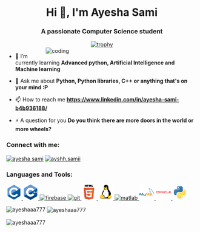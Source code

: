 <h1 align="center">Hi 👋, I'm Ayesha Sami</h1>
<h3 align="center">A passionate Computer Science student</h3>

   
<div style="text-align: center;">
  <a href="https://github.com/Ayeshaaa777/github-profile-trophy" style="display: inline-block;">
    <img src="https://github-profile-trophy.vercel.app/?username=Ayeshaaa777&theme=onedark" alt="trophy">
  </a>
</div>



<img align="right" alt="coding" width=400 src="https://media.tenor.com/Bpv9wTLKMskAAAAC/computer-nerds.gif">

- 🌱 I’m currently learning **Advanced python, Artificial Intelligence and Machine learning**

- 💬 Ask me about **Python, Python libraries, C++ or anything that's on your mind :P**

- 📫 How to reach me **https://www.linkedin.com/in/ayesha-sami-b4b936188/**

- ⚡ A question for you **Do you think there are more doors in the world or more wheels?**

<h3 align="left">Connect with me:</h3>
<p align="left">
<a href="https://linkedin.com/in/ayesha sami" target="blank"><img align="center" src="https://raw.githubusercontent.com/rahuldkjain/github-profile-readme-generator/master/src/images/icons/Social/linked-in-alt.svg" alt="ayesha sami" height="30" width="40" /></a>
<a href="https://instagram.com/ayshh.samii" target="blank"><img align="center" src="https://raw.githubusercontent.com/rahuldkjain/github-profile-readme-generator/master/src/images/icons/Social/instagram.svg" alt="ayshh.samii" height="30" width="40" /></a>
</p>

<h3 align="left">Languages and Tools:</h3>
<p align="left"> <a href="https://www.cprogramming.com/" target="_blank" rel="noreferrer"> <img src="https://raw.githubusercontent.com/devicons/devicon/master/icons/c/c-original.svg" alt="c" width="40" height="40"/> </a> <a href="https://www.w3schools.com/cpp/" target="_blank" rel="noreferrer"> <img src="https://raw.githubusercontent.com/devicons/devicon/master/icons/cplusplus/cplusplus-original.svg" alt="cplusplus" width="40" height="40"/> </a> <a href="https://firebase.google.com/" target="_blank" rel="noreferrer"> <img src="https://www.vectorlogo.zone/logos/firebase/firebase-icon.svg" alt="firebase" width="40" height="40"/> </a> <a href="https://git-scm.com/" target="_blank" rel="noreferrer"> <img src="https://www.vectorlogo.zone/logos/git-scm/git-scm-icon.svg" alt="git" width="40" height="40"/> </a> <a href="https://www.w3.org/html/" target="_blank" rel="noreferrer"> <img src="https://raw.githubusercontent.com/devicons/devicon/master/icons/html5/html5-original-wordmark.svg" alt="html5" width="40" height="40"/> </a> <a href="https://www.linux.org/" target="_blank" rel="noreferrer"> <img src="https://raw.githubusercontent.com/devicons/devicon/master/icons/linux/linux-original.svg" alt="linux" width="40" height="40"/> </a> <a href="https://www.mathworks.com/" target="_blank" rel="noreferrer"> <img src="https://upload.wikimedia.org/wikipedia/commons/2/21/Matlab_Logo.png" alt="matlab" width="40" height="40"/> </a> <a href="https://www.mysql.com/" target="_blank" rel="noreferrer"> <img src="https://raw.githubusercontent.com/devicons/devicon/master/icons/mysql/mysql-original-wordmark.svg" alt="mysql" width="40" height="40"/> </a> <a href="https://www.oracle.com/" target="_blank" rel="noreferrer"> <img src="https://raw.githubusercontent.com/devicons/devicon/master/icons/oracle/oracle-original.svg" alt="oracle" width="40" height="40"/> </a> <a href="https://www.python.org" target="_blank" rel="noreferrer"> <img src="https://raw.githubusercontent.com/devicons/devicon/master/icons/python/python-original.svg" alt="python" width="40" height="40"/> </a> </p>

<p><img align="left" src="https://github-readme-stats-sigma-five.vercel.app/api/top-langs?username=ayeshaaa777&show_icons=true&locale=en&layout=compact" alt="ayeshaaa777" /></p>

<p>&nbsp;<img align="center" src="https://github-readme-stats.vercel.app/api?username=ayeshaaa777&show_icons=true&locale=en" alt="ayeshaaa777" /></p>

<p><img align="center" src="https://github-readme-streak-stats.herokuapp.com/?user=ayeshaaa777&" alt="ayeshaaa777" /></p>
